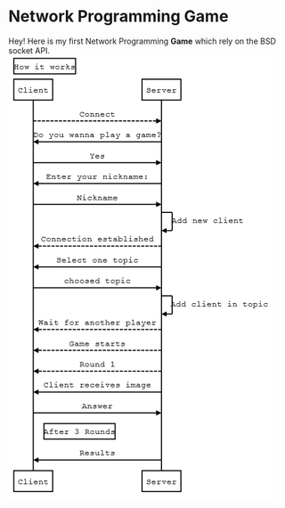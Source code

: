 Network Programming Game
========================


Hey! Here is my first Network Programming **Game** which rely on the BSD socket API.
![alt text](https://github.com/JustSteve94/Game/blob/master/img/diagram.png "Sequence Diagram")